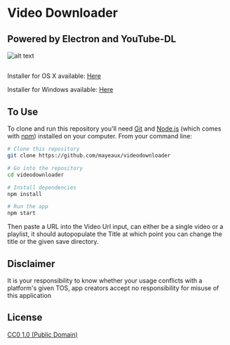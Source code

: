 # Video Downloader

## Powered by Electron and YouTube-DL

![alt text](https://user-images.githubusercontent.com/7200471/60479531-6273aa00-9c43-11e9-9b69-c250776efbc1.png)

##
Installer for OS X available: [Here](https://github.com/mayeaux/videodownloader/releases/download/1.0.0/videodownloader-1.0.0.dmg)

Installer for Windows available: [Here](https://github.com/mayeaux/videodownloader/releases/download/1.0.0/videodownloader.Setup.1.0.0.exe) 

## To Use

To clone and run this repository you'll need [Git](https://git-scm.com) and [Node.js](https://nodejs.org/en/download/) (which comes with [npm](http://npmjs.com)) installed on your computer. From your command line:

```bash
# Clone this repository
git clone https://github.com/mayeaux/videodownloader

# Go into the repository
cd videodownloader 

# Install dependencies
npm install

# Run the app
npm start
```

Then paste a URL into the Video Url input, can either be a single video or a playlist, it should autopopulate the Title at which point you can change the title or the given save directory.

## Disclaimer

It is your responsibility to know whether your usage conflicts with a platform's given TOS, app creators accept no responsibility for misuse of this application

## License

[CC0 1.0 (Public Domain)](LICENSE.md)
